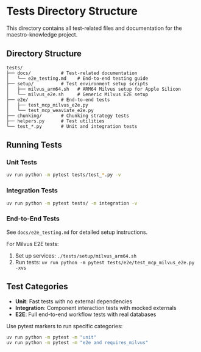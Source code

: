 # Tests Directory Structure

This directory contains all test-related files and documentation for the maestro-knowledge project.

## Directory Structure

```
tests/
├── docs/           # Test-related documentation
│   └── e2e_testing.md    # End-to-end testing guide
├── setup/          # Test environment setup scripts
│   ├── milvus_arm64.sh   # ARM64 Milvus setup for Apple Silicon
│   └── milvus_e2e.sh     # Generic Milvus E2E setup
├── e2e/            # End-to-end tests
│   ├── test_mcp_milvus_e2e.py
│   └── test_mcp_weaviate_e2e.py
├── chunking/       # Chunking strategy tests
├── helpers.py      # Test utilities
└── test_*.py       # Unit and integration tests
```

## Running Tests

### Unit Tests
```bash
uv run python -m pytest tests/test_*.py -v
```

### Integration Tests  
```bash
uv run python -m pytest tests/ -m integration -v
```

### End-to-End Tests
See `docs/e2e_testing.md` for detailed setup instructions.

For Milvus E2E tests:
1. Set up services: `./tests/setup/milvus_arm64.sh`
2. Run tests: `uv run python -m pytest tests/e2e/test_mcp_milvus_e2e.py -xvs`

## Test Categories

- **Unit**: Fast tests with no external dependencies
- **Integration**: Component interaction tests with mocked externals  
- **E2E**: Full end-to-end workflow tests with real databases

Use pytest markers to run specific categories:
```bash
uv run python -m pytest -m "unit"
uv run python -m pytest -m "e2e and requires_milvus"
```